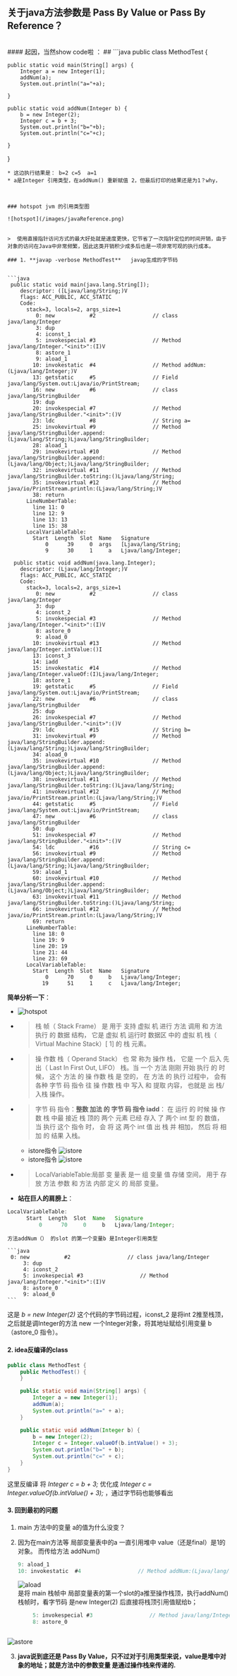 
## 关于java方法参数是  Pass By Value or Pass By Reference？

<br/>
#### 起因，当然show code啦 ： ##
```java
public class MethodTest {

    public static void main(String[] args) {
        Integer a = new Integer(1);
        addNum(a);
        System.out.println("a="+a);

    }

    public static void addNum(Integer b) {
        b = new Integer(2);
        Integer c = b + 3;
        System.out.println("b="+b);
        System.out.println("c="+c);

    }
}
```
* 这边执行结果是： b=2 c=5  a=1
* a是Integer 引用类型，在addNum() 重新赋值 2，但最后打印的结果还是为1？why，


 
### hotspot jvm 的引用类型图

![hotspot](/images/javaReference.png)


>  使用直接指针访问方式的最大好处就是速度更快，它节省了一次指针定位的时间开销，由于对象的访问在Java中非常频繁，因此这类开销积少成多后也是一项非常可观的执行成本。

### 1. **javap -verbose MethodTest**   javap生成的字节码


```java
 public static void main(java.lang.String[]);
    descriptor: ([Ljava/lang/String;)V
    flags: ACC_PUBLIC, ACC_STATIC
    Code:
      stack=3, locals=2, args_size=1
         0: new           #2                  // class java/lang/Integer
         3: dup
         4: iconst_1
         5: invokespecial #3                  // Method java/lang/Integer."<init>":(I)V
         8: astore_1
         9: aload_1
        10: invokestatic  #4                  // Method addNum:(Ljava/lang/Integer;)V
        13: getstatic     #5                  // Field java/lang/System.out:Ljava/io/PrintStream;
        16: new           #6                  // class java/lang/StringBuilder
        19: dup
        20: invokespecial #7                  // Method java/lang/StringBuilder."<init>":()V
        23: ldc           #8                  // String a=
        25: invokevirtual #9                  // Method java/lang/StringBuilder.append:(Ljava/lang/String;)Ljava/lang/StringBuilder;
        28: aload_1
        29: invokevirtual #10                 // Method java/lang/StringBuilder.append:(Ljava/lang/Object;)Ljava/lang/StringBuilder;
        32: invokevirtual #11                 // Method java/lang/StringBuilder.toString:()Ljava/lang/String;
        35: invokevirtual #12                 // Method java/io/PrintStream.println:(Ljava/lang/String;)V
        38: return
      LineNumberTable:
        line 11: 0
        line 12: 9
        line 13: 13
        line 15: 38
      LocalVariableTable:
        Start  Length  Slot  Name   Signature
            0      39     0  args   [Ljava/lang/String;
            9      30     1     a   Ljava/lang/Integer;

  public static void addNum(java.lang.Integer);
    descriptor: (Ljava/lang/Integer;)V
    flags: ACC_PUBLIC, ACC_STATIC
    Code:
      stack=3, locals=2, args_size=1
         0: new           #2                  // class java/lang/Integer
         3: dup
         4: iconst_2
         5: invokespecial #3                  // Method java/lang/Integer."<init>":(I)V
         8: astore_0
         9: aload_0
        10: invokevirtual #13                 // Method java/lang/Integer.intValue:()I
        13: iconst_3
        14: iadd
        15: invokestatic  #14                 // Method java/lang/Integer.valueOf:(I)Ljava/lang/Integer;
        18: astore_1
        19: getstatic     #5                  // Field java/lang/System.out:Ljava/io/PrintStream;
        22: new           #6                  // class java/lang/StringBuilder
        25: dup
        26: invokespecial #7                  // Method java/lang/StringBuilder."<init>":()V
        29: ldc           #15                 // String b=
        31: invokevirtual #9                  // Method java/lang/StringBuilder.append:(Ljava/lang/String;)Ljava/lang/StringBuilder;
        34: aload_0
        35: invokevirtual #10                 // Method java/lang/StringBuilder.append:(Ljava/lang/Object;)Ljava/lang/StringBuilder;
        38: invokevirtual #11                 // Method java/lang/StringBuilder.toString:()Ljava/lang/String;
        41: invokevirtual #12                 // Method java/io/PrintStream.println:(Ljava/lang/String;)V
        44: getstatic     #5                  // Field java/lang/System.out:Ljava/io/PrintStream;
        47: new           #6                  // class java/lang/StringBuilder
        50: dup
        51: invokespecial #7                  // Method java/lang/StringBuilder."<init>":()V
        54: ldc           #16                 // String c=
        56: invokevirtual #9                  // Method java/lang/StringBuilder.append:(Ljava/lang/String;)Ljava/lang/StringBuilder;
        59: aload_1
        60: invokevirtual #10                 // Method java/lang/StringBuilder.append:(Ljava/lang/Object;)Ljava/lang/StringBuilder;
        63: invokevirtual #11                 // Method java/lang/StringBuilder.toString:()Ljava/lang/String;
        66: invokevirtual #12                 // Method java/io/PrintStream.println:(Ljava/lang/String;)V
        69: return
      LineNumberTable:
        line 18: 0
        line 19: 9
        line 20: 19
        line 21: 44
        line 23: 69
      LocalVariableTable:
        Start  Length  Slot  Name   Signature
            0      70     0     b   Ljava/lang/Integer;
           19      51     1     c   Ljava/lang/Integer;
```
 **简单分析一下**：
 
  *  ![hotspot](/images/jvm栈帧.png)
  *   >  栈 帧（ Stack Frame） 是 用于 支持 虚拟 机 进行 方法 调用 和 方法 执行 的 数据 结构， 它是 虚拟 机 运行时 数据区 中的 虚拟 机 栈（ Virtual Machine Stack）[ 1] 的 栈 元素。
  
  *  >  操 作数 栈（ Operand Stack） 也 常 称为 操作 栈， 它是 一个 后入 先出（ Last In First Out, LIFO） 栈。当 一个 方法 刚刚 开始 执行 的 时候， 这个 方法 的 操 作数 栈 是 空的， 在 方法 的 执行 过程中， 会有 各种 字节 码 指令 往 操 作数 栈 中 写入 和 提取 内容， 也就是 出 栈/ 入栈 操作。
  *  >  字节 码 指令：**整数 加法 的 字节 码 指令 iadd**： 在 运行 的 时候 操 作数 栈 中最 接近 栈 顶的 两个 元素 已经 存入 了 两个 int 型 的 数值， 当 执行 这个 指令 时， 会 将 这 两个 int 值 出 栈 并 相加， 然后 将 相加 的 结果 入栈。
     * istore指令
      ![istore](/images/istore.png)
     * istore指令
      ![istore](/images/iload.png)
 
 
 *  >  LocalVariableTable:局部 变 量表 是一 组 变量 值 存储 空间， 用于 存放 方法 参数 和 方法 内部 定义 的 局部 变量。


 * **站在巨人的肩膀上**：
  ```java	
  LocalVariableTable:
        Start  Length  Slot  Name   Signature
            0      70     0     b   Ljava/lang/Integer;
  ```
	方法addNum（） 的slot 的第一个变量b 是Integer引用类型
	
	```java
	 0: new           #2                  // class java/lang/Integer
         3: dup
         4: iconst_2
         5: invokespecial #3                  // Method java/lang/Integer."<init>":(I)V
         8: astore_0
         9: aload_0
	```
这是  *b = new Integer(2)* 这个代码的字节码过程，iconst_2 是将int 2推至栈顶，之后就是调Integer的<init>方法 new 一个Integer对象，将其地址赋给引用变量 b（astore_0 指令）。


#### 2. **idea反编译的class**

```java
public class MethodTest {
    public MethodTest() {
    }

    public static void main(String[] args) {
        Integer a = new Integer(1);
        addNum(a);
        System.out.println("a=" + a);
    }

    public static void addNum(Integer b) {
        b = new Integer(2);
        Integer c = Integer.valueOf(b.intValue() + 3);
        System.out.println("b=" + b);
        System.out.println("c=" + c);
    }
}
```

这里反编译 将 *Integer c = b + 3;* 优化成 *Integer c = Integer.valueOf(b.intValue() + 3);* ，通过字节码也能够看出

#### 3. **回到最初的问题**
1. main 方法中的变量 a的值为什么没变？
2. 因为在main方法等 局部变量表中的a  一直引用堆中 value（还是final）是1的对象。
而传给方法 addNum()

     ```java
     9: aload_1
     10: invokestatic  #4                  // Method addNum:(Ljava/lang/Integer;)V
     
     ```
      ![aload](/images/aload.png)  
    是将 main 栈帧中 局部变量表的第一个slot的a推至操作栈顶，执行addNum()栈帧时，看字节码 是new Integer(2) 后直接将栈顶引用值赋给b；
    
 ```java
         5: invokespecial #3                  // Method java/lang/Integer."<init>":(I)V
         8: astore_0
     
  ```
![astore](/images/astore.png)  


3. **java说到底还是 Pass By Value，只不过对于引用类型来说，value是堆中对象的地址；就是方法中的参数变量 是通过操作栈来传递的.**
